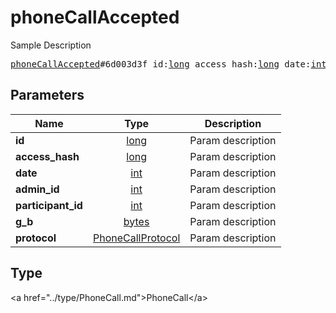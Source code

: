 # phoneCallAccepted

Sample Description

<pre>
<a href="../constructor/phoneCallAccepted.md">phoneCallAccepted</a>#6d003d3f id:<a href="../type/long.md">long</a> access_hash:<a href="../type/long.md">long</a> date:<a href="../type/int.md">int</a> admin_id:<a href="../type/int.md">int</a> participant_id:<a href="../type/int.md">int</a> g_b:<a href="../type/bytes.md">bytes</a> protocol:<a href="../type/PhoneCallProtocol.md">PhoneCallProtocol</a> = <a href="../type/PhoneCall.md">PhoneCall</a>;
</pre>

## Parameters

| Name | Type | Description |
|------|:----:|-------------|
| **id** | <a href="../type/long.md">long</a> | Param description |
| **access_hash** | <a href="../type/long.md">long</a> | Param description |
| **date** | <a href="../type/int.md">int</a> | Param description |
| **admin_id** | <a href="../type/int.md">int</a> | Param description |
| **participant_id** | <a href="../type/int.md">int</a> | Param description |
| **g_b** | <a href="../type/bytes.md">bytes</a> | Param description |
| **protocol** | <a href="../type/PhoneCallProtocol.md">PhoneCallProtocol</a> | Param description |

## Type

&lt;a href=&#34;../type/PhoneCall.md&#34;&gt;PhoneCall&lt;/a&gt;

